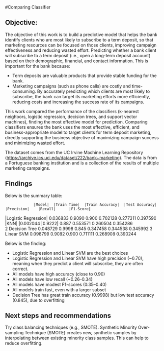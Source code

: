 #Comparing Classifier
## Objective:
The objective of this work is to build a predictive model that helps the bank identify clients who are most likely to subscribe to a term deposit, so that marketing resources can be focused on those clients, improving campaign effectiveness and reducing wasted effort. 
Predicting whether a bank client will subscribe to a term deposit (i.e., open a long-term deposit account) based on their demographic, financial, and contact information. This is important for the bank because:
- Term deposits are valuable products that provide stable funding for the bank.
- Marketing campaigns (such as phone calls) are costly and time-consuming.
By accurately predicting which clients are most likely to subscribe, the bank can target its marketing efforts more efficiently, reducing costs and increasing the success rate of its campaigns.

This work compared the performance of the classifiers (k-nearest neighbors, logistic regression, decision trees, and support vector machines), finding the most effective model for prediction.
Comparing classifiers ensures the bank uses the most effective, efficient, and business-appropriate model to target clients for term deposit marketing, directly supporting the business objective of maximizing campaign success and minimizing wasted effort.

The dataset comes from the UC Irvine Machine Learning Repository (https://archive.ics.uci.edu/dataset/222/bank+marketing). The data is from a Portuguese banking institution and is a collection of the results of multiple marketing campaigns.


## Findings
Below is the summary table:

                 |Model|  |Train Time|  |Train Accuracy|  |Test Accuracy|  |Precision|    |Recall|      |F1-Score|
|Logistic Regression|    0.036833          0.9090          0.900   0.702128    0.277311    0.397590
|KNN|    |0.002044 |0.9222|          0.887   0.553571    0.260504    0.354286  
2        Decision Tree    0.048729          0.9998          0.845   0.347458    0.344538    0.345992 
3           Linear SVM    0.098799          0.9082          0.900   0.711111    0.268908    0.390244 

Below is the finding:
- Logistic Regression and Linear SVM are the best choices
- Logistic Regression and Linear SVM have high precision (~0.70), meaning when they predict a client will subscribe, they are often correct.
- All models have high accuracy (close to 0.90)
- All models have low recall (~0.26–0.34)
- All models have modest F1-scores (0.35–0.40)
- All models train fast, even with a larger subset
- Decision Tree has great train accuracy (0.9998) but low test accuracy (0.845), due to overfitting

## Next steps and recommendations
Try class balancing techniques (e.g., SMOTE). Synthetic Minority Over-sampling Technique (SMOTE) creates new, synthetic samples by interpolating between existing minority class samples. This can help to reduce overfitting.
